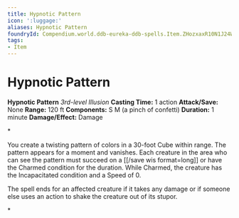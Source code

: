 ```yaml
---
title: Hypnotic Pattern
icon: ':luggage:'
aliases: Hypnotic Pattern
foundryId: Compendium.world.ddb-eureka-ddb-spells.Item.ZHozxaxR10N1J24W
tags:
- Item
---
```


# Hypnotic Pattern

**Hypnotic Pattern**
_3rd-level Illusion_
**Casting Time:** 1 action
**Attack/Save:** None
**Range:** 120 ft
**Components:** S M (a pinch of confetti)
**Duration:** 1 minute
**Damage/Effect:** Damage

*<p>You create a twisting pattern of colors in a 30-foot Cube within range. The pattern appears for a moment and vanishes. Each creature in the area who can see the pattern must succeed on a [[/save wis format=long]] or have the Charmed condition for the duration. While Charmed, the creature has the Incapacitated condition and a Speed of 0.

The spell ends for an affected creature if it takes any damage or if someone else uses an action to shake the creature out of its stupor.</p>*